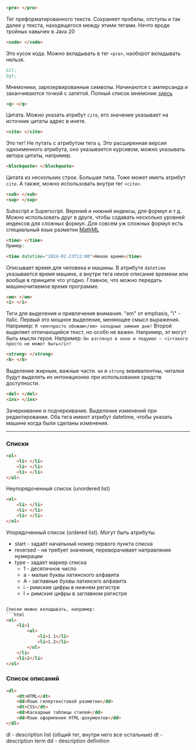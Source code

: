 ```html
<pre> </pre>
```
Тег преформатированного текста. Сохраняет пробелы, отступы и так далее у текста, находящегося между этими тегами. Нечто вроде тройных кавычек в Java 20

```html
<code> </code>
```
Это кусок кода. Можно вкладывать в тег `<pre>`, наоборот вкладывать нельзя.

```html
&lt;
&gt;
```
Мнемоники, зарезервированные символы. Начинаются с амперсанда и заканчиваются точкой с запятой. Полный список мнемоник [здесь](https://dev.w3.org/html5/html-author/charref)

```html
<q> </q>
```
Цитата. Можно указать атрибут `cite`, его значение указывает на источник цитаты адрес в инете.

```html
<cite> </cite>
```
Это тег! Не путать с атрибутом тега `q`. Это расширенная версия одноименного атрибута, оно указывается курсивом, можно указывать автора цитаты, например.

```html
<blockquote> </blockquote>
```
Цитата из нескольких строк. Большая типа. Тоже может иметь атрибут `cite`. А также, можно использовать внутри тег `<cite>`.

```html
<sub> </sub>
<sup> </sup>
```
Subscript и Superscript. Верхний и нижний индексы, для формул и т д. Можно использовать друг в друге, чтобы содавать несколько уровней индексов для сложных формул. Для совсем уж сложных формул есть специальный язык разметки [MathML](https://ru.wikipedia.org/wiki/MathML)

```html
<time> </time>
Пример:

<time datetime="2024-02-23T12:00">Некое время</time>
```
Описывает время для человека и машины. В атрибуте `datetime` указывается время машине, а внутри тега некое описание времени или вообще в принципе что угодно. Главное, что можно передать машиночитаемое время программе.

```html
<em> </em>
<i> </i>
```
Теги для выделения и привлечения внимания. "em" от emphasis, "i" - italic.
Первый это мощное выделение, меняющее смысл выражения. Например:
`Я <em>просто обожаю</em> холодные зимние дни!`
Второй выделяет отличающийся текст, но особо не важен. Например, эт могут быть мысли героя. Например:
`Он взглянул в окно и подумал — <i>такого просто не может быть</i>!`

```html
<strong> </strong>
<b> </b>
```
Выделение жирным, важные части.
`em` и `strong` эквивалентны, читалки будут выделять их интонационно при использовании средств доступности.

```html
<del> </del>
<ins> </ins>
```
Зачеркивание и подчеркивание. Выделение изменений при редактировании. Оба тега имеют атрибут datetime, чтобы указать машине когда были сделаны изменения.


***
### Списки
```html
<ul>
	<li> </li>
	<li> </li>
	<li> </li>
</ul>
```
Неупорядоченный список (unordered list)

```html
<ol>
	<li> </li>
	<li> </li>
	<li> </li>
</ol>
```
Упорядоченный список (ordered list).
Могут быть атрибуты:
- start - задаёт начальный номер первого пункта списка
- reversed - не требует значения, переворачивает направление нумерации
- type - задает маркер списка
	- 1 - десятичное число
	- a - малые буквы латинского алфавита
	- A - заглавные буквы латинскго алфавита
	- i - римские цифры в нижнем регистре
	- I = римские цифры в заглавном регистре

```html

Списки можно вкладывать, например:
```html
<ol>
	<li>1
		<ul>
			<li>1.1</li>
			<li>1.2</li>
		</ul>
	</li>
	<li>2</li>
</ol>
```
### Список описаний
```html
<dl>
	<dt>HTML</dt>
	<dd>Язык гипертекстовой разметки</dd>
	<dt>CSS</dt>
	<dd>Каскадные таблицы стилей</dd>
	<dd>Язык оформления HTML-документов</dd>
</dl>
```
dl - description list (общий тег, внутри него все остальные)
dt - description term
dd - description definition
